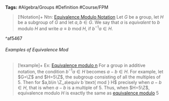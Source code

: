 ---
---

**Tags:** #Algebra/Groups #Definition #Course/FPM 

 > 
 > \[!Notation\]+ Ntn: [Equivalence Modulo Notation](Equivalence%20Modulo%20Notation.md)
 > Let $G$ be a group, let $H$ be a subgroup of $G$ and let $a,b\in G$. We say that $a$ is *equivalent* to $b$ modulo $H$ and write $a\equiv b$ mod $H$, if $b^{-1}a\in H$.

^af5467

###### Examples of Equivalence Mod

 > 
 > \[!example\]+ Ex: [Equivalence modulo n](Equivalence%20Modulo%20Notation.md)
 > For a group in additive notation, the condition $b^{-1}a\in H$ becomes $a-b\in H$. For example, let $G=\Z$ and $H=5\Z$, the subgroup consisting of all the multiples of $5$. Then for $a,b\in \Z,,a\equiv b \text{ mod } H$ precisely when $a-b\in H$, that is when $a-b$ is a multiple of $5$.
 > Thus, when $H=5\Z$, equivalence modulo $H$ is exactly the same as [equivalence modulo](Relation.md#574496) 5
